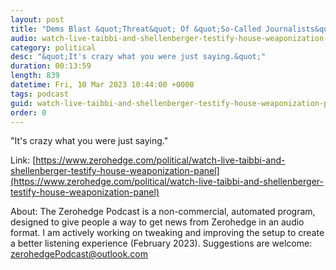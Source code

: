 ```yaml
---
layout: post
title: "Dems Blast &quot;Threat&quot; Of &quot;So-Called Journalists&quot; As Taibbi, Shellenberger Expose &quot;State-Sponsored Thought-Policing&quot;"
audio: watch-live-taibbi-and-shellenberger-testify-house-weaponization-panel-3
category: political
desc: "&quot;It's crazy what you were just saying.&quot;"
duration: 00:13:59
length: 839
datetime: Fri, 10 Mar 2023 10:44:00 +0000
tags: podcast
guid: watch-live-taibbi-and-shellenberger-testify-house-weaponization-panel-0
order: 0
---
```

&quot;It's crazy what you were just saying.&quot;

Link: [https://www.zerohedge.com/political/watch-live-taibbi-and-shellenberger-testify-house-weaponization-panel](https://www.zerohedge.com/political/watch-live-taibbi-and-shellenberger-testify-house-weaponization-panel)

About: The Zerohedge Podcast is a non-commercial, automated program, designed to give people a way to get news from Zerohedge in an audio format.  I am actively working on tweaking and improving the setup to create a better listening experience (February 2023).  Suggestions are welcome: [zerohedgePodcast@outlook.com](mailto:zerohedgePodcast@outlook.com)